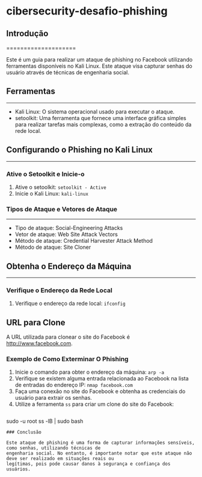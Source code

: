 # cibersecurity-desafio-phishing

## Introdução
====================

Este é um guia para realizar um ataque de phishing no Facebook utilizando ferramentas disponíveis no Kali Linux.
Este ataque visa capturar senhas do usuário através de técnicas de engenharia social.

## Ferramentas
-------------

*   Kali Linux: O sistema operacional usado para executar o ataque.
*   setoolkit: Uma ferramenta que fornece uma interface gráfica simples para realizar tarefas mais complexas, como
a extração do conteúdo da rede local.

## Configurando o Phishing no Kali Linux
--------------------------------------

### Ative o Setoolkit e Inicie-o

1.  Ative o setoolkit: `setoolkit - Active`
2.  Inicie o Kali Linux: `kali-linux`

### Tipos de Ataque e Vetores de Ataque
--------------------------------------

*   Tipo de ataque: Social-Engineering Attacks
*   Vetor de ataque: Web Site Attack Vectors
*   Método de ataque: Credential Harvester Attack Method
*   Método de ataque: Site Cloner

## Obtenha o Endereço da Máquina
-------------------------------------

### Verifique o Endereço da Rede Local

1.  Verifique o endereço da rede local: `ifconfig`

URL para Clone
-------------

A URL utilizada para clonear o site do Facebook é http://www.facebook.com.

### Exemplo de Como Exterminar O Phishing

1.  Inicie o comando para obter o endereço da máquina: `arp -a`
2.  Verifique se existem alguma entrada relacionada ao Facebook na lista de entradas do endereço IP: `nmap
facebook.com`
3.  Faça uma conexão no site do Facebook e obtenha as credenciais do usuário para extrair os senhas.
4.  Utilize a ferramenta `ss` para criar um clone do site do Facebook:
    ```bash
sudo -u root ss -lB | sudo bash
```
### Conclusão

Este ataque de phishing é uma forma de capturar informações sensíveis, como senhas, utilizando técnicas de
engenharia social. No entanto, é importante notar que este ataque não deve ser realizado em situações reais ou
legítimas, pois pode causar danos à segurança e confiança dos usuários.
